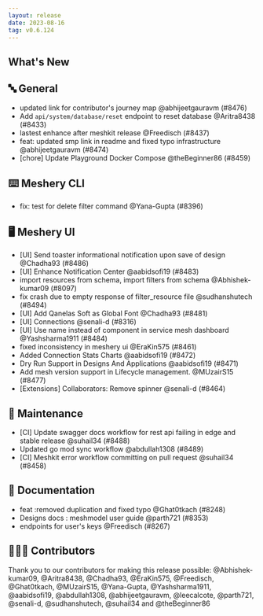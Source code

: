 ```yaml
---
layout: release
date: 2023-08-16
tag: v0.6.124
---
```


## What's New

## 🔤 General

- updated link for contributor's journey map @abhijeetgauravm (#8476)
- Add `api/system/database/reset` endpoint to reset database @Aritra8438 (#8433)
- lastest enhance after meshkit release @Freedisch (#8437)
- feat: updated smp link in readme and fixed typo infrastructure @abhijeetgauravm (#8474)
- [chore] Update Playground Docker Compose @theBeginner86 (#8459)

## ⌨️ Meshery CLI

- fix: test for delete filter command @Yana-Gupta (#8396)

## 🖥 Meshery UI

- [UI] Send toaster informational notification upon save of design @Chadha93 (#8486)
- [UI] Enhance Notification Center @aabidsofi19 (#8483)
- import resources from schema, import filters from schema @Abhishek-kumar09 (#8097)
- fix crash due to empty response of filter_resource file @sudhanshutech (#8494)
- [UI] Add Qanelas Soft as Global Font @Chadha93 (#8481)
- [UI] Connections @senali-d (#8316)
- [UI] Use name instead of component in service mesh dashboard @Yashsharma1911 (#8484)
- fixed inconsistency in meshery ui @EraKin575 (#8461)
- Added Connection Stats Charts @aabidsofi19 (#8472)
- Dry Run Support in Designs And Applications @aabidsofi19 (#8471)
- Add mesh version support in Lifecycle management. @MUzairS15 (#8477)
- [Extensions] Collaborators: Remove spinner @senali-d (#8464)

## 🧰 Maintenance

- [CI] Update swagger docs workflow for rest api failing in edge and stable release @suhail34 (#8488)
- Updated go mod sync workflow @abdullah1308 (#8489)
- [CI] Meshkit error workflow committing on pull request @suhail34 (#8458)

## 📖 Documentation

- feat :removed duplication and fixed typo @Ghat0tkach (#8248)
- Designs docs : meshmodel user guide @parth721 (#8353)
- endpoints for user's keys @Freedisch (#8267)

## 👨🏽‍💻 Contributors

Thank you to our contributors for making this release possible:
@Abhishek-kumar09, @Aritra8438, @Chadha93, @EraKin575, @Freedisch, @Ghat0tkach, @MUzairS15, @Yana-Gupta, @Yashsharma1911, @aabidsofi19, @abdullah1308, @abhijeetgauravm, @leecalcote, @parth721, @senali-d, @sudhanshutech, @suhail34 and @theBeginner86
